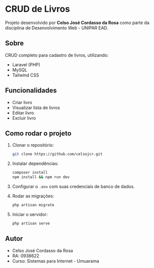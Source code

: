 
# CRUD de Livros

Projeto desenvolvido por **Celso José Cordasso da Rosa** como parte da disciplina de Desenvolvimento Web - UNIPAR EAD.

## Sobre
CRUD completo para cadastro de livros, utilizando:  
- Laravel (PHP)  
- MySQL  
- Tailwind CSS  

## Funcionalidades
- Criar livro  
- Visualizar lista de livros  
- Editar livro  
- Excluir livro  

## Como rodar o projeto

1. Clonar o repositório:  
   ```bash
   git clone https://github.com/celsojcr.git
   ```

2. Instalar dependências:  
   ```bash
   composer install
   npm install && npm run dev
   ```

3. Configurar o `.env` com suas credenciais de banco de dados.

4. Rodar as migrações:  
   ```bash
   php artisan migrate
   ```

5. Iniciar o servidor:  
   ```bash
   php artisan serve
   ```

## Autor
- Celso José Cordasso da Rosa  
- RA: 0938622  
- Curso: Sistemas para Internet - Umuarama
